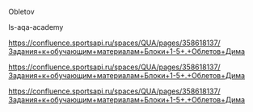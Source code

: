 Obletov 

ls-aqa-academy

https://confluence.sportsapi.ru/spaces/QUA/pages/358618137/Задания+к+обучающим+материалам+Блоки+1-5+.+Облетов+Дима

https://confluence.sportsapi.ru/spaces/QUA/pages/358618137/Задания+к+обучающим+материалам+Блоки+1-5+.+Облетов+Дима

https://confluence.sportsapi.ru/spaces/QUA/pages/358618137/Задания+к+обучающим+материалам+Блоки+1-5+.+Облетов+Дима
